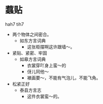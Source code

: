 





# 蠚贴
hah7 tih7
+ 两个物体之间密合。
  * 如东方言词典
    - 这张柜摆啊这许跟墙～。
+ 紧贴、紧密、牢固
  * 如皋方言词典
    - 衣裳穿吖身上蛮～的
    - 伢儿同他～
    - 裱画要～，不能有气泡儿，不能飞角。
+ 松紧正好
  * 泰县方言志
    - 这件衣裳蛮～的。
